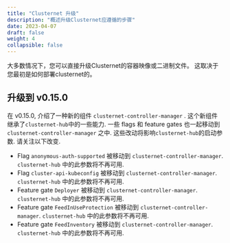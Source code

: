 ```yaml
---
title: "Clusternet 升级"
description: "概述升级Clusternet应遵循的步骤"
date: 2023-04-07
draft: false
weight: 4
collapsible: false
---
```


大多数情况下，您可以直接升级Clusternet的容器映像或二进制文件。 这取决于您最初是如何部署clusternet的。

## 升级到 v0.15.0

在 v0.15.0, 介绍了一种新的组件 `clusternet-controller-manager` . 这个新组件 继承了`clusternet-hub`中的一些能力. 一些 flags 和 feature gates 也一起移动到
`clusternet-controller-manager` 之中. 这些改动将影响`clusternet-hub`的启动参数.
请关注以下改变.

- Flag `anonymous-auth-supported` 被移动到 `clusternet-controller-manager`.  
  `clusternet-hub` 中的此参数将不再可用.
- Flag `cluster-api-kubeconfig` 被移动到 `clusternet-controller-manager`. 
  `clusternet-hub` 中的此参数将不再可用.
- Feature gate `Deployer` 被移动到 `clusternet-controller-manager`. 
  `clusternet-hub` 中的此参数将不再可用.
- Feature gate `FeedInUseProtection` 被移动到 `clusternet-controller-manager`. 
  `clusternet-hub` 中的此参数将不再可用.
- Feature gate `FeedInventory` 被移动到 `clusternet-controller-manager`. 
   `clusternet-hub` 中的此参数将不再可用.
